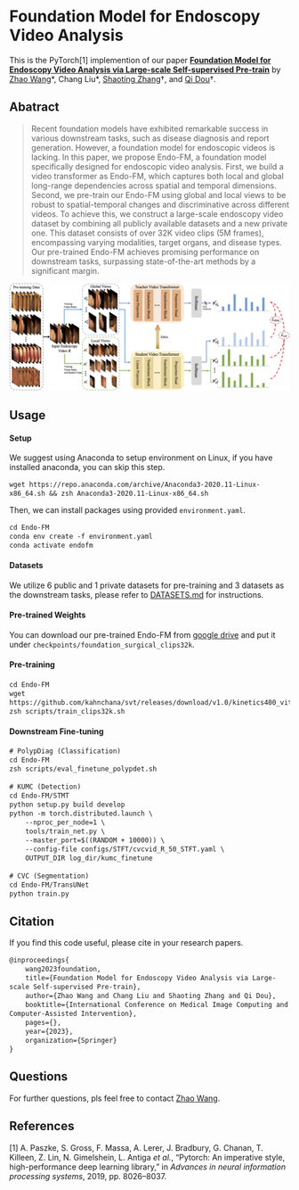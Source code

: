 # Foundation Model for Endoscopy Video Analysis

This is the PyTorch[1] implemention of our paper [**Foundation Model for Endoscopy Video Analysis via Large-scale Self-supervised Pre-train**]()
by [Zhao Wang](https://kyfafyd.wang)\*, Chang Liu\*, [Shaoting Zhang](http://www.qingyuan.sjtu.edu.cn/a/Shaoting-Zhang.html)†, and [Qi Dou](http://www.cse.cuhk.edu.hk/~qdou)†.

## Abatract

> Recent foundation models have exhibited remarkable success in various downstream tasks, such as disease diagnosis and report generation. However, a foundation model for endoscopic videos is lacking. In this paper, we propose Endo-FM, a foundation model specifically designed for endoscopic video analysis. First, we build a video transformer as Endo-FM, which captures both local and global long-range dependencies across spatial and temporal dimensions. Second, we pre-train our Endo-FM using global and local views to be robust to spatial-temporal changes and discriminative across different videos. To achieve this, we construct a large-scale endoscopy video dataset by combining all publicly available datasets and a new private one. This dataset consists of over 32K video clips (5M frames), encompassing varying modalities, target organs, and disease types. Our pre-trained Endo-FM achieves promising performance on downstream tasks, surpassing state-of-the-art methods by a significant margin.

![avatar](assets/framework.png)

## Usage

#### Setup

We suggest using Anaconda to setup environment on Linux, if you have installed anaconda, you can skip this step.

```shell
wget https://repo.anaconda.com/archive/Anaconda3-2020.11-Linux-x86_64.sh && zsh Anaconda3-2020.11-Linux-x86_64.sh
```

Then, we can install packages using provided `environment.yaml`.

```shell
cd Endo-FM
conda env create -f environment.yaml
conda activate endofm
```

#### Datasets
We utilize 6 public and 1 private datasets for pre-training and 3 datasets as the downstream tasks, please refer to [DATASETS.md](./DATASETS.md) for instructions.

#### Pre-trained Weights
You can download our pre-trained Endo-FM from [google drive](https://drive.google.com/file/d/1KouXXV3nh9hc2j3cV2GTI9lDe8FxOzNB/view?usp=sharing) and put it under `checkpoints/foundation_surgical_clips32k`.

#### Pre-training
```shell
cd Endo-FM
wget https://github.com/kahnchana/svt/releases/download/v1.0/kinetics400_vitb_ssl.pth
zsh scripts/train_clips32k.sh
```

#### Downstream Fine-tuning
```shell
# PolypDiag (Classification)
cd Endo-FM
zsh scripts/eval_finetune_polypdet.sh

# KUMC (Detection)
cd Endo-FM/STMT
python setup.py build develop
python -m torch.distributed.launch \
    --nproc_per_node=1 \
    tools/train_net.py \
    --master_port=$((RANDOM + 10000)) \
    --config-file configs/STFT/cvcvid_R_50_STFT.yaml \
    OUTPUT_DIR log_dir/kumc_finetune

# CVC (Segmentation)
cd Endo-FM/TransUNet
python train.py
```

## Citation

If you find this code useful, please cite in your research papers.

```
@inproceedings{
    wang2023foundation,
    title={Foundation Model for Endoscopy Video Analysis via Large-scale Self-supervised Pre-train},
    author={Zhao Wang and Chang Liu and Shaoting Zhang and Qi Dou},
    booktitle={International Conference on Medical Image Computing and Computer-Assisted Intervention},
    pages={},
    year={2023},
    organization={Springer}
}
```

## Questions
For further questions, pls feel free to contact [Zhao Wang](mailto:zwang21@cse.cuhk.edu.hk).

## References

[1] A. Paszke, S. Gross, F. Massa, A. Lerer, J. Bradbury, G. Chanan, T. Killeen, Z. Lin, N. Gimelshein, L. Antiga *et
al.*, “Pytorch: An imperative style, high-performance deep learning library,” in *Advances in neural information
processing systems*, 2019, pp. 8026–8037.
